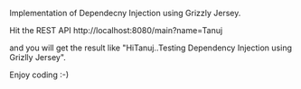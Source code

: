 Implementation of Dependecny Injection using Grizzly Jersey.

Hit the REST API http://localhost:8080/main?name=Tanuj

and you will get the result like "HiTanuj..Testing Dependency Injection using Grizlly Jersey".

Enjoy coding :-)
